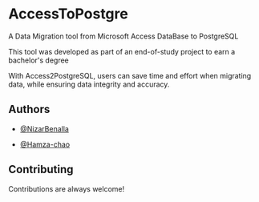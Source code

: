 
# AccessToPostgre

A Data Migration tool from Microsoft Access DataBase to PostgreSQL

This tool was developed as part of an end-of-study project to earn a bachelor's degree

With Access2PostgreSQL, users can save time and effort when migrating data, while ensuring data integrity and accuracy.

## Authors
- [@NizarBenalla](https://github.com/NizarBenalla)

- [@Hamza-chao](https://github.com/Hamza-chao)


## Contributing

Contributions are always welcome!

